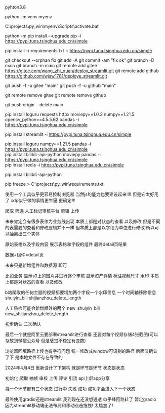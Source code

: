 pyhton3.8


python -m venv myenv

C:\projects\py_win\myenv\Scripts\activate.bat

python -m pip install --upgrade pip -i https://pypi.tuna.tsinghua.edu.cn/simple  

pip install -r requirements.txt -i https://pypi.tuna.tsinghua.edu.cn/simple  

git checkout --orphan  fix 
git add -A 
git commit -am "fix ok" 
git branch -D main
git branch -m main
git remote add gitee https://gitee.com/wang_zhi_quan/deploy_streamlit.git
git remote add github https://github.com/wjsw1781/deploye_streamlit.git

git push -f -u gitee "main"
git push -f -u github "main"

<!-- 直接删除远程仓库和本地的联系 -->
git remote remove gitee
git remote remove github
<!-- 删除远程origin仓库的main分支 -->
git push origin --delete main




pip install loguru requests  httpx moviepy==1.0.3 numpy==1.21.5 opencv_python==4.5.5.62   pandas -i https://pypi.tuna.tsinghua.edu.cn/simple  

pip install streamlit -i https://pypi.tuna.tsinghua.edu.cn/simple  

pip install loguru  numpy==1.21.5    pandas -i https://pypi.tuna.tsinghua.edu.cn/simple  
pip install bilibili-api-python  moviepy  pandas -i https://pypi.tuna.tsinghua.edu.cn/simple  
pip install redis -i https://pypi.tuna.tsinghua.edu.cn/simple  


pip install bilibili-api-python

pip freeze > C:\projects\py_win\requirements.txt

使用一个工具似乎更容易控制浏览器  当然js的能力也要建设起来!!!!
但是它太好用了 cdp似乎做的事情更牛逼 更确定!!!



爬取
筛选
人工标记审核平台
剪辑
上传


<!-- 关于可视化审核平台的初步设想 -->
未来肯定会有很多表作为业务线出现 本质上都是对状态的查看  以及修改 
但是不同的表需要的查看和修改逻辑并不一样  但本质上都是以字段为单位进行修改
所以可以抽离出三个实体

原始表格以及字段内容
展示表格和字段的组件
最终detail页结果

数据+组件=detail页

未来只是新增组件和数据源   即可

比如业务
        显示s3上的图片并进行逐个审核
        显示资产详情
        标注视频尺寸 水印
本质上都是对状态的查看  以及修改


b站爬取的任何主题的视频都要增加两个字段一个水印信息 一个时间轴移除信息
shuiyin_bili
shijianzhou_delete_length

人工质检可能会新增额外的两个
new_shuiyin_bili
new_shijianzhou_delete_length

初步确认 二次确认

最后一个就是阿里云要部署streamlit进行查看  还要对每个视频存储4张截图(可以存放到微信公众号 但是感觉不稳定有变数)



浏览器回填路径上传也有字符问题 统一修改成window可识别的路径  后面又确认了下 是本地文件不存在导致的




2024年4月4日  重新设计了下架构  就是环节是环节 状态是状态   

初始化  爬取  抽帧    审核   上传   评论  引流  api上屏app分享    

每一个环节都有三个状态 进行中  失败  成功   成功才会进入下一个状态

最终使用gradio还是streamlit 我到现在还没想通透  似乎峰回路转了
暂定gradio 因为streamlit移动端无法布局和移动点击拖拽! 太尴尬了!


























